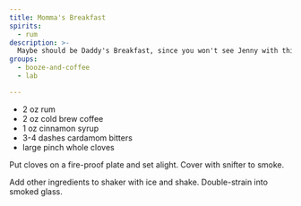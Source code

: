 ```yaml
---
title: Momma's Breakfast
spirits:
  - rum
description: >-
  Maybe should be Daddy's Breakfast, since you won't see Jenny with this smoky, spiced rum and coffee drink.  But you never know.
groups:
  - booze-and-coffee
  - lab

---
```


- 2 oz rum
- 2 oz cold brew coffee
- 1 oz cinnamon syrup
- 3-4 dashes cardamom bitters
- large pinch whole cloves

Put cloves on a fire-proof plate and set alight.  Cover with snifter to smoke.

Add other ingredients to shaker with ice and shake.  Double-strain into smoked glass.